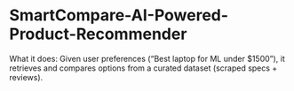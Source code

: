 # SmartCompare-AI-Powered-Product-Recommender
What it does: Given user preferences (“Best laptop for ML under $1500”), it retrieves and compares options from a curated dataset (scraped specs + reviews).
